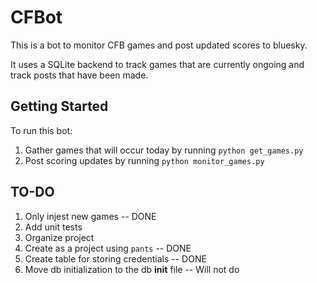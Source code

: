 # CFBot

This is a bot to monitor CFB games and post updated scores to bluesky.

It uses a SQLite backend to track games that are currently ongoing and track posts that have been made.

## Getting Started
To run this bot:

1. Gather games that will occur today by running `python get_games.py`
2. Post scoring updates by running `python monitor_games.py`

## TO-DO
1. Only injest new games -- DONE
2. Add unit tests
3. Organize project
4. Create as a project using `pants` -- DONE
5. Create table for storing credentials -- DONE
6. Move db initialization to the db __init__ file -- Will not do